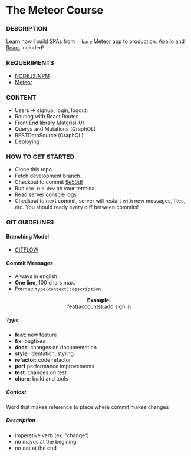 # The Meteor Course

### DESCRIPTION

Learn how **I** build [SPAs](https://en.wikipedia.org/wiki/Single-page_application) from `--bare` [Meteor](https://www.meteor.com) app to production. [Apollo](https://www.apollographql.com) and [React](https://www.reactjs.org) included!

### REQUERIMENTS

- [NODEJS/NPM](https://nodejs.org/en/)
- [Meteor](https://www.meteor.com)

### CONTENT

- Users -> signup, login, logout.
- Routing with React Router
- Front End library [Material-UI](https://www.material-ui.com)
- Querys and Mutations (GraphQL)
- RESTDataSource (GraphQL)
- Deploying

### HOW TO GET STARTED

- Clone this repo.
- Fetch development branch.
- Checkout to commit [9e50df](https://github.com/noincomedev/the-meteor-course/commit/9e50df20288148625a16dd6e2b639a52040bac31)
- Run `npm run dev` on your terminal
- Read server console logs
- Checkout to next commit, server will restart with new messages, files, etc. You should ready every diff between commits!

### GIT GUIDELINES

#### Branching Model

- [GITFLOW](https://datasift.github.io/gitflow/IntroducingGitFlow.html)

#### Commit Messages

- Always in english
- **One line**, 100 chars max.
- Format: `type(context):description`

<p align="center"><span style="font-weight: 800">Example:</span></br>feat(accounts):add sign in</p>

##### Type

- **feat**: new feature
- **fix**: bugfixes
- **docs**: changes on documentation
- **style**: identation, styling
- **refactor**: code refactor
- **perf** performance improvements
- **test**: changes on test
- **chore**: build and tools

##### Context

Word that makes reference to place where commit makes changes

##### Description

- imperative verb (ex. “change“)
- no mayus at the begining
- no dot at the end
